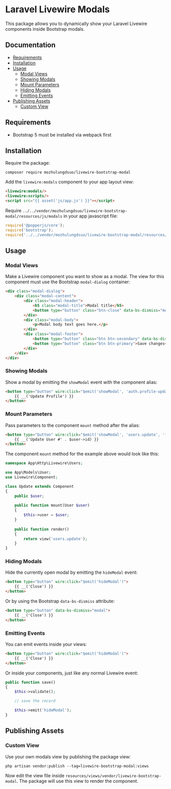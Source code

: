 # Laravel Livewire Modals

This package allows you to dynamically show your Laravel Livewire components inside Bootstrap modals.

## Documentation

- [Requirements](#requirements)
- [Installation](#installation)
- [Usage](#usage)
    - [Modal Views](#modal-views)
    - [Showing Modals](#showing-modals)
    - [Mount Parameters](#mount-parameters)
    - [Hiding Modals](#hiding-modals)
    - [Emitting Events](#emitting-events)
- [Publishing Assets](#publishing-assets)
    - [Custom View](#custom-view)

## Requirements

- Bootstrap 5 must be installed via webpack first

## Installation

Require the package:

```console
composer require mozhulungdsuo/livewire-bootstrap-modal
```

Add the `livewire:modals` component to your app layout view:

```html
<livewire:modals/>
<livewire:scripts/>
<script src="{{ asset('js/app.js') }}"></script>
```

Require `../../vendor/mozhulungdsuo/livewire-bootstrap-modal/resources/js/modals` in your app javascript file:

```javascript
require('@popperjs/core');
require('bootstrap');
require('../../vendor/mozhulungdsuo/livewire-bootstrap-modal/resources/js/modals');
```

## Usage

### Modal Views

Make a Livewire component you want to show as a modal. The view for this component must use the Bootstrap `modal-dialog` container:

```html
<div class="modal-dialog">
    <div class="modal-content">
        <div class="modal-header">
            <h5 class="modal-title">Modal title</h5>
            <button type="button" class="btn-close" data-bs-dismiss="modal" aria-label="Close"></button>
        </div>
        <div class="modal-body">
            <p>Modal body text goes here.</p>
        </div>
        <div class="modal-footer">
            <button type="button" class="btn btn-secondary" data-bs-dismiss="modal">Close</button>
            <button type="button" class="btn btn-primary">Save changes</button>
        </div>
    </div>
</div>
```

### Showing Modals

Show a modal by emitting the `showModal` event with the component alias:

```html
<button type="button" wire:click="$emit('showModal', 'auth.profile-update')">
    {{ __('Update Profile') }}
</button>
```

### Mount Parameters

Pass parameters to the component `mount` method after the alias:

```html
<button type="button" wire:click="$emit('showModal', 'users.update', '{{ $user->id }}')">
    {{ __('Update User #' . $user->id) }}
</button>
```

The component `mount` method for the example above would look like this: 

```php
namespace App\Http\Livewire\Users;

use App\Models\User;
use Livewire\Component;

class Update extends Component
{
    public $user;
    
    public function mount(User $user)
    {
        $this->user = $user;
    }
    
    public function render()
    {
        return view('users.update');
    }
}
```

### Hiding Modals

Hide the currently open modal by emitting the `hideModal` event:

```html
<button type="button" wire:click="$emit('hideModal')">
    {{ __('Close') }}
</button>
```

Or by using the Bootstrap `data-bs-dismiss` attribute:

```html
<button type="button" data-bs-dismiss="modal">
    {{ __('Close') }}
</button>
```

### Emitting Events

You can emit events inside your views:

```html
<button type="button" wire:click="$emit('hideModal')">
    {{ __('Close') }}
</button>
```

Or inside your components, just like any normal Livewire event:

```php
public function save()
{
    $this->validate();

    // save the record

    $this->emit('hideModal');
}
```

## Publishing Assets

### Custom View

Use your own modals view by publishing the package view:

```console
php artisan vendor:publish --tag=livewire-bootstrap-modal:views
```

Now edit the view file inside `resources/views/vendor/livewire-bootstrap-modal`. The package will use this view to render the component.
